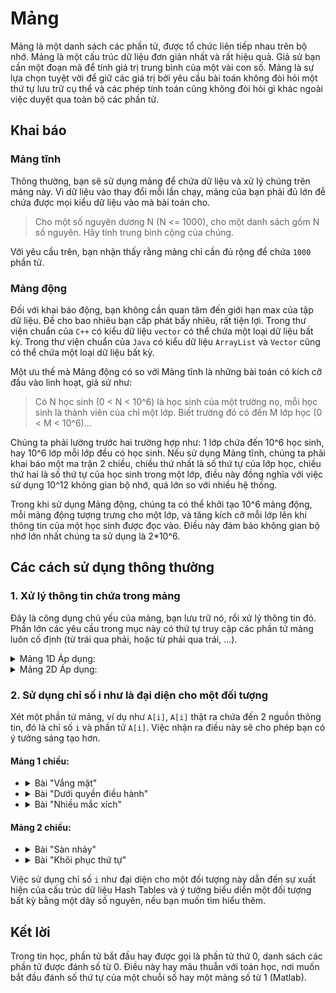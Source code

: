 # Mảng

Mảng là một danh sách các phần tử, được tổ chức liên tiếp nhau trên bộ nhớ. Mảng là một cấu trúc dữ liệu đơn giản nhất và rất hiệu quả. Giả sử bạn cần một đoạn mã để tính giá trị trung bình của một vài con số. Mảng là sự lựa chọn tuyệt vời để giữ các giá trị bởi yêu cầu bài toán không đòi hỏi một thứ tự lưu trữ cụ thể và các phép tính toán cũng không đòi hỏi gì khác ngoài việc duyệt qua toàn bộ các phần tử.

## Khai báo

### Mảng tĩnh
Thông thường, bạn sẽ sử dụng mảng để chứa dữ liệu và xử lý chúng trên mảng này. Vì dữ liệu vào thay đổi mỗi lần chạy, mảng của bạn phải đủ lớn đễ chứa được mọi kiểu dữ liệu vào mà bài toán cho.

> Cho một số nguyên dương N (N <= 1000), cho một danh sách gồm N số nguyên. Hãy tính trung bình cộng của chúng.

Với yêu cầu trên, bạn nhận thấy rằng mảng chỉ cần đủ rộng để chứa `1000` phần tử.

### Mảng động
Đối với khai báo động, bạn không cần quan tâm đến giới hạn max của tập dữ liệu. Đề cho bao nhiêu bạn cấp phát bấy nhiêu, rất tiện lợi. Trong thư viện chuẩn của `C++` có kiểu dữ liệu `vector` có thể chứa một loại dữ liệu bất kỳ. Trong thư viện chuẩn của `Java` có kiểu dữ liệu `ArrayList` và `Vector` cũng có thể chứa một loại dữ liệu bất kỳ.

Một ưu thế mà Mảng động có so với Mảng tĩnh là những bài toán có kích cỡ đầu vào linh hoạt, giả sử như:

> Có N học sinh (0 < N < 10^6) là học sinh của một trường nọ, mỗi học sinh là thành viên của chỉ một lớp. Biết trường đó có đến M lớp học (0 < M < 10^6)...

Chúng ta phải lường trước hai trường hợp như: 1 lớp chứa đến 10^6 học sinh, hay 10^6 lớp mỗi lớp đều có học sinh. Nếu sử dụng Mảng tĩnh, chúng ta phải khai báo một ma trận 2 chiều, chiều thứ nhất là số thứ tự của lớp học, chiều thứ hai là số thứ tự của học sinh trong một lớp, điều này đồng nghĩa với việc sử dụng 10^12 không gian bộ nhớ, quá lớn so với nhiều hệ thống.

Trong khi sử dụng Mảng động, chúng ta có thể khởi tạo 10^6 mảng động, mỗi mảng động tượng trưng cho một lớp, và tăng kích cỡ mỗi lớp lên khi thông tin của một học sinh được đọc vào. Điều này đảm bảo không gian bộ nhớ lớn nhất chúng ta sử dụng là 2*10^6.

## Các cách sử dụng thông thường

### 1. Xử lý thông tin chứa trong mảng
Đây là công dụng chủ yếu của mảng, bạn lưu trữ nó, rồi xử lý thông tin đó. Phần lớn các yêu cầu trong mục này có thứ tự truy cập các phần tử mảng luôn cố định (từ trái qua phải, hoặc từ phải qua trái, ...).

<details>
    <summary> Mảng 1D Áp dụng:  </summary>

- [In ngược mảng]()
- Táo
- Tìm "password"
- Cắt cỏ kiểu Máy đánh bạc
- Subarray có tổng lớn nhất
- Truy vấn Tổng 1D Easy
</details>

<details>
    <summary> Mảng 2D Áp dụng:  </summary>

- Tic Tac Toe
- Chữ thập thăng
- Room Rental
- Rào hố đất
- Truy vấn Tổng 2D Easy
</details>

### 2. Sử dụng chỉ số i như là đại diện cho một đối tượng 
Xét một phần tử mảng, ví dụ như `A[i]`, `A[i]` thật ra chứa đến 2 nguồn thông tin, đó là chỉ số `i` và phần tử `A[i]`. Việc nhận ra điều này sẽ cho phép bạn có ý tưởng sáng tạo hơn. 

#### Mảng 1 chiều:
-   <details>
    <summary> Bài "Vắng mặt" </summary>
    <details>
    <summary> Hint giải </summary>
    Khai báo một mảng `diemDanh[]` và sử dụng chỉ số `i` như là mã số học sinh.
    </details>
    <details>
    <summary> Lời giải </summary>

    Ban đầu, mảng `diemDanh[]` của chúng ta sẽ chứa toàn giá trị `false`, vì lớp học vừa mở cửa và không có ai trong đó cả. Sau đó, chúng ta sẽ lần lượt cho từng học sinh vào và đánh dấu là học sinh đó có mặt. Sau đó chỉ cần duyệt qua tất cả mã số học sinh, in ra các mã số học sinh mà có `diemDanh[i] == false`.

    Giả sử như lớp chúng ta chỉ có 10 hoạc sinh và có các học sinh như sau đi học 11, 14, 15. Gán `diemDanh[3] = true, diemDanh[4] = true, diemDanh[7] = true;`. Sau đó, chúng ta duyệt lần lượt mã số học sinh từ 1 cho đến 10, nếu `diemDanh[mã_số_học_sinh] == false` tức là học sinh đó không có mặt.
                
    </details>
    <details>
    <summary> Code giải </summary>

    [Source](https://pbs.twimg.com/media/Ec5DcA8X0AY2l6Z?format=jpg&name=large)
    </details>
    </details>

-   <details>
    <summary> Bài "Dưới quyền điều hành" </summary>

    <details>
    <summary> Hint giải </summary>

    Khai báo một mảng `boss[]` mà `boss[i]` là mã của nhân viên là cấp trên trực tiếp điều hành nhân viên có mã số là chỉ số `i`.
    Nếu như một nhân viên không có cấp trên thì giá trị `boss[]` của họ là một giá trị đặc biệt (ví dụ như -1). 
    Nếu gặp giá trị này, chúng ta sẽ `return NO`, vì chúng ta biết là họ không có cấp trên.

    Cấp trên của cấp trên của cấp trên của ... của `x` lúc này sẽ là: `boss[boss[boss[...boss[x]...]]]`.
    </details>

    <details>
    <summary> Lời giải </summary>

    Để thuận tiện cho việc cài đặt thuật toán (hay là việc code), chúng ta khai báo một biến `sep` sẽ bằng `boss[x]`.
    Sau đó, sẽ chỉ có thể có hai trường hợp:
    - `sep` vẫn có cấp trên, tức là `boss[sep] != -1` (-1 là giá trị đặc biệt chúng ta gán từ trước)
    - `sep` không có cấp trên, tức là `boss[sep] == -1`

    Chúng ta sẽ liên tục đi lên chuỗi cấp trên của cấp trên đó, liên tục check nếu `sep` có bằng `y` không, nếu có chúng ta sẽ in ra `YES` và dừng truy vấn lên nữa.
    Nếu không phải, chúng ta chỉ dừng khi `sep` không còn cấp trên, lúc này chúng ta sẽ in ra `NO`.
    </details>

    <details>
    <summary> Code giải </summary>

    [Source](https://pbs.twimg.com/media/Ec5DcA8X0AY2l6Z?format=jpg&name=large)
    </details>

    </details>

-   <details>
    <summary> Bài "Nhiều mắc xích" </summary>

    <details>
    <summary> Hint giải </summary>

    lorem

    </details>
    <details>
    <summary> Lời giải </summary>

    lorem.

    </details>
    <details>
    <summary> Code giải </summary>
    
    lorem.

    </details>

    </details>







#### Mảng 2 chiều:
-   <details>
    <summary> Bài "Sàn nhảy" </summary>

    <details>
    <summary> Hint giải </summary>

    lorem

    </details>
    <details>
    <summary> Lời giải </summary>

    lorem.

    </details>
    <details>
    <summary> Code giải </summary>
    
    lorem.

    </details>

    </details>

-   <details>
    <summary> Bài "Khôi phục thứ tự" </summary>

    <details>
    <summary> Hint giải </summary>

    lorem

    </details>
    <details>
    <summary> Lời giải </summary>

    lorem.

    </details>
    <details>
    <summary> Code giải </summary>
    
    lorem.

    </details>

    </details>

Việc sử dụng chỉ số `i` như đại diện cho một đối tượng này dẫn đến sự xuất hiện của cấu trúc dữ liệu Hash Tables và ý tưởng biểu diễn một đối tượng bất kỳ bằng một dãy số nguyên, nếu bạn muốn tìm hiểu thêm.

## Kết lời
Trong tin học, phần tử bắt đầu hay được gọi là phần tử thứ 0, danh sách các phần tử được đánh số từ 0. Điều này hay mâu thuẫn với toán học, nơi muốn bắt đầu đánh số thứ tự của một chuỗi số hay một mảng số từ 1 (Matlab).
